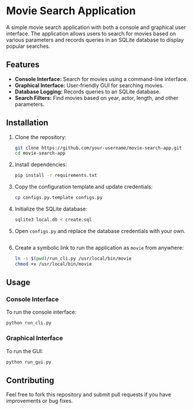 # Movie Search Application

A simple movie search application with both a console and graphical user interface. The application allows users to search for movies based on various parameters and records queries in an SQLite database to display popular searches.

## Features

- **Console Interface:** Search for movies using a command-line interface.
- **Graphical Interface:** User-friendly GUI for searching movies.
- **Database Logging:** Records queries to an SQLite database.
- **Search Filters:** Find movies based on year, actor, length, and other parameters.

## Installation

1. Clone the repository:
   ```sh
   git clone https://github.com/your-username/movie-search-app.git
   cd movie-search-app
   ```
2. Install dependencies:
   ```sh
   pip install -r requirements.txt
   ```
3. Copy the configuration template and update credentials:
   ```sh
   cp configs.py.template configs.py
   ```
4. Initialize the SQLite database:
   ```sh
   sqlite3 local.db < create.sql
   ```
5. Open `configs.py` and replace the database credentials with your own.
   ```
   
6. Create a symbolic link to run the application as `movie` from anywhere:
   ```sh
   ln -s $(pwd)/run_cli.py /usr/local/bin/movie
   chmod +x /usr/local/bin/movie
   
## Usage

### Console Interface
To run the console interface:
```sh
python run_cli.py
```

### Graphical Interface
To run the GUI:
```sh
python run_gui.py
```

## Contributing
Feel free to fork this repository and submit pull requests if you have improvements or bug fixes.